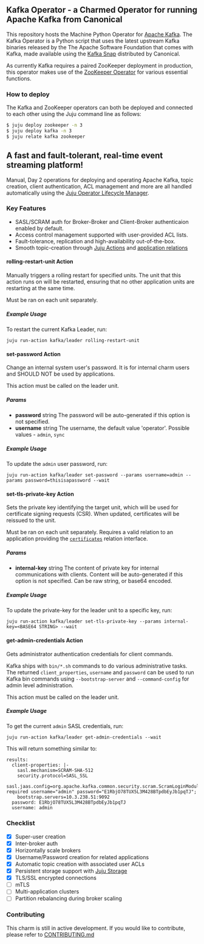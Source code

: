 ## Kafka Operator - a Charmed Operator for running Apache Kafka from Canonical
This repository hosts the Machine Python Operator for [Apache Kafka](https://kafka.apache.org).
The Kafka Operator is a Python script that uses the latest upstream Kafka binaries released by the The Apache Software Foundation that comes with Kafka, made available using the [Kafka Snap](https://snapcraft.io/kafka) distributed by Canonical.

As currently Kafka requires a paired ZooKeeper deployment in production, this operator makes use of the [ZooKeeper Operator](https://github.com/canonical/zookeeper-operator) for various essential functions. 

### How to deploy
The Kafka and ZooKeeper operators can both be deployed and connected to each other using the Juju command line as follows:

```bash
$ juju deploy zookeeper -n 3
$ juju deploy kafka -n 3
$ juju relate kafka zookeeper
```

## A fast and fault-tolerant, real-time event streaming platform!
Manual, Day 2 operations for deploying and operating Apache Kafka, topic creation, client authentication, ACL management and more are all handled automatically using the [Juju Operator Lifecycle Manager](https://juju.is/docs/olm).

### Key Features
- SASL/SCRAM auth for Broker-Broker and Client-Broker authenticaion enabled by default.
- Access control management supported with user-provided ACL lists.
- Fault-tolerance, replication and high-availability out-of-the-box.
- Smooth topic-creation through [Juju Actions](https://juju.is/docs/olm/working-with-actions) and [application relations](https://juju.is/docs/olm/relations)

#### **rolling-restart-unit Action**
Manually triggers a rolling restart for specified units. The unit that this action runs on will be restarted, ensuring that no other application units are restarting at the same time. 

Must be ran on each unit separately.

##### Example Usage
To restart the current Kafka Leader, run:
```
juju run-action kafka/leader rolling-restart-unit
```

#### **set-password Action**
Change an internal system user's password. It is for internal charm users and SHOULD NOT be used by applications.

This action must be called on the leader unit.

##### Params
- **password** string
    The password will be auto-generated if this option is not specified.
- **username** string
    The username, the default value 'operator'. Possible values - `admin`, `sync`

##### Example Usage
To update the `admin` user password, run:
```
juju run-action kafka/leader set-password --params username=admin --params password=thisisapassword --wait
```

#### **set-tls-private-key Action**
Sets the private key identifying the target unit, which will be used for certificate signing requests (CSR). When updated, certificates will be reissued to the unit.

Must be ran on each unit separately.
Requires a valid relation to an application providing the [`certificates`](https://github.com/canonical/charm-relation-interfaces/tree/main/interfaces/tls_certificates/v1) relation interface. 

##### Params
- **internal-key** string
    The content of private key for internal communications with clients. Content will be auto-generated if this option is not specified.
    Can be raw string, or base64 encoded.

##### Example Usage
To update the private-key for the leader unit to a specific key, run:
```
juju run-action kafka/leader set-tls-private-key --params internal-key=<BASE64 STRING> --wait
```

#### **get-admin-credentials Action**
Gets administrator authentication credentials for client commands.

Kafka ships with `bin/*.sh` commands to do various administrative tasks. The returned `client_properties`, `username` and `password` can be used to run Kafka bin commands using `--bootstrap-server` and `--command-config` for admin level administration.

This action must be called on the leader unit.

##### Example Usage
To get the current `admin` SASL credentials, run:
```
juju run-action kafka/leader get-admin-credentials --wait
```
This will return something similar to:
```
results:
  client-properties: |-
    sasl.mechanism=SCRAM-SHA-512
    security.protocol=SASL_SSL
    sasl.jaas.config=org.apache.kafka.common.security.scram.ScramLoginModule required username="admin" password="E1RbjO78TUX5L3M428BTpdbEyJb1pqTJ";
    bootstrap.servers=10.3.238.51:9092
  password: E1RbjO78TUX5L3M428BTpdbEyJb1pqTJ
  username: admin
```

### Checklist
- [x] Super-user creation
- [x] Inter-broker auth
- [x] Horizontally scale brokers
- [x] Username/Password creation for related applications
- [x] Automatic topic creation with associated user ACLs
- [x] Persistent storage support with [Juju Storage](https://juju.is/docs/olm/defining-and-using-persistent-storage)
- [x] TLS/SSL encrypted connections
- [ ]  mTLS
- [ ] Multi-application clusters
- [ ] Partition rebalancing during broker scaling

### Contributing
This charm is still in active development. If you would like to contribute, please refer to [CONTRIBUTING.md](https://github.com/canonical/kafka-operator/blob/main/CONTRIBUTING.md)

